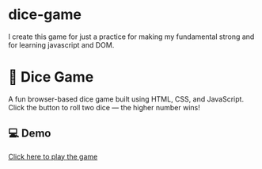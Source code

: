 # dice-game
I create this game for just a practice for making my fundamental strong and for learning javascript and DOM.
# 🎲 Dice Game

A fun browser-based dice game built using HTML, CSS, and JavaScript. Click the button to roll two dice — the higher number wins!

## 💻 Demo

[Click here to play the game](https://ak123shat.github.io/dice-game/)
